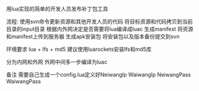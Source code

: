 用lua实现的简单的开发人员发布补丁包工具

流程:
使用svn命令更新资源和其他开发人员的代码
将目标资源和代码拷贝到当前目录的input目录
根据内外网决定是否需要将lua编译成luac
生成manifest
将资源和manifest上传到服务器
生成apk安装包
将安装包以及版本备份提交到svn

环境要求
lua + lfs + md5
建议使用luarockets安装lfs和md5库

分为内网和外网
外网中间多一步编译为luac

备注
需要自己生成一个config.lua定义好NeiwangIp WaiwangIp NeiwangPass WaiwangPass
